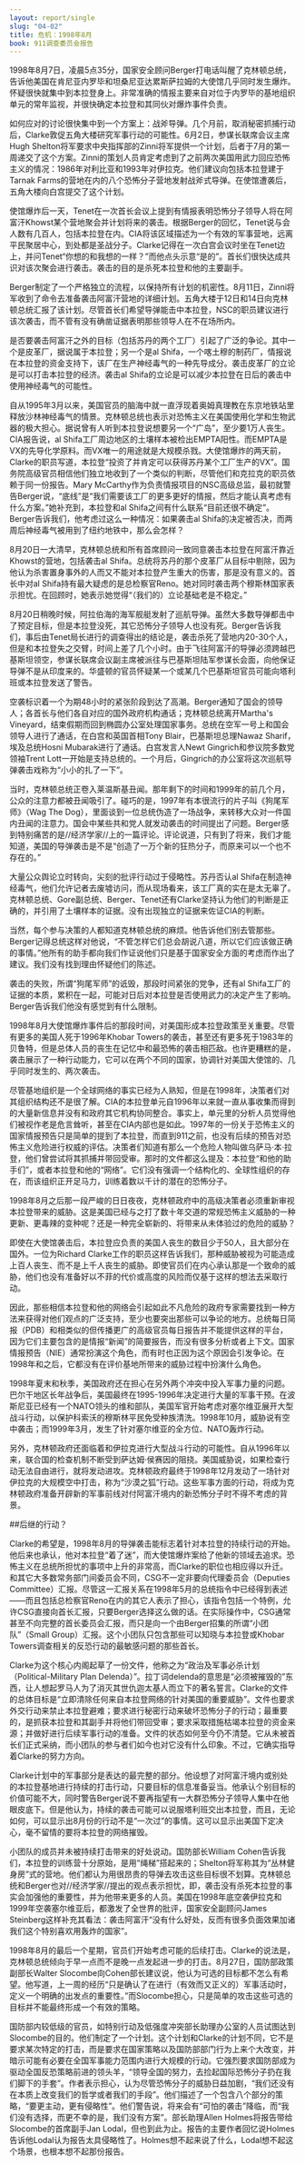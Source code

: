 ```yaml
---
layout: report/single
slug: "04-02"
title: 危机：1998年8月
book: 911调查委员会报告
---
```


1998年8月7日，凌晨5点35分，国家安全顾问Berger打电话叫醒了克林顿总统，告诉他美国在肯尼亚内罗毕和坦桑尼亚达累斯萨拉姆的大使馆几乎同时发生爆炸。怀疑很快就集中到本拉登身上。非常准确的情报主要来自对位于内罗毕的基地组织单元的常年监视，并很快确定本拉登和其同伙对爆炸事件负责。

如何应对的讨论很快集中到一个方案上：战斧导弹。几个月前，取消秘密抓捕行动后，Clarke敦促五角大楼研究军事行动的可能性。6月2日，参谋长联席会议主席Hugh Shelton将军要求中央指挥部的Zinni将军提供一个计划，后者于7月的第一周递交了这个方案。Zinni的策划人员肯定考虑到了之前两次美国用武力回应恐怖主义的情况：1986年对利比亚和1993年对伊拉克。他们建议向包括本拉登建于Tarnak Farms的营地在内的八个恐怖分子营地发射战斧式导弹。在使馆遭袭后，五角大楼向白宫提交了这个计划。

使馆爆炸后一天，Tenet在一次首长会议上提到有情报表明恐怖分子领导人将在阿富汗Khowst某个营地聚会并计划将来的袭击。根据Berger的回忆，Tenet说与会人数有几百人，包括本拉登在内。CIA将该区域描述为一个有效的军事营地，远离平民聚居中心，到处都是圣战分子。Clarke记得在一次白宫会议时坐在Tenet边上，并问Tenet“你想的和我想的一样？”而他点头示意“是的”。首长们很快达成共识对该次聚会进行袭击。袭击的目的是杀死本拉登和他的主要副手。

Berger制定了一个严格独立的流程，以保持所有计划的机密性。8月11日，Zinni将军收到了命令去准备袭击阿富汗营地的详细计划。五角大楼于12日和14日向克林顿总统汇报了该计划。尽管首长们希望导弹能击中本拉登，NSC的职员建议进行该次袭击，而不管有没有确凿证据表明那些领导人在不在场所内。

是否要袭击阿富汗之外的目标（包括苏丹的两个工厂）引起了广泛的争论。其中一个是皮革厂，据说属于本拉登；另一个是al Shifa，一个喀土穆的制药厂，情报说在本拉登的资金支持下，该厂在生产神经毒气的一种先导成分。袭击皮革厂的立论是可以打击本拉登的经济。袭击al Shifa的立论是可以减少本拉登在日后的袭击中使用神经毒气的可能性。

自从1995年3月以来，美国官员的脑海中就一直浮现着奥姆真理教在东京地铁站里释放沙林神经毒气的情景。克林顿总统也表示对恐怖主义在美国使用化学和生物武器的极大担心。据说曾有人听到本拉登说想要另一个“广岛”，至少要1万人丧生。CIA报告说，al Shifa工厂周边地区的土壤样本被检出EMPTA阳性。而EMPTA是VX的先导化学原料。而VX唯一的用途就是大规模杀戮。大使馆爆炸的两天前，Clarke的职员写道，本拉登“投资了并肯定可以获得苏丹某个工厂生产的VX”。国务院高级官员相信他们独立地收到了一个类似的判断，尽管他们和克拉克的职员依赖于同一份报告。Mary McCarthy作为负责情报项目的NSC高级总监，最初就警告Berger说，“底线”是“我们需要该工厂的更多更好的情报，然后才能认真考虑有什么方案。”她补充到，本拉登和al Shifa之间有什么联系“目前还很不确定”。Berger告诉我们，他考虑过这么一种情况：如果袭击al Shifa的决定被否决，而两周后神经毒气被用到了纽约地铁中，那么会怎样？

8月20日一大清早，克林顿总统和所有首席顾问一致同意袭击本拉登在阿富汗靠近Khowst的营地，包括袭击al Shifa。总统将苏丹的那个皮革厂从目标中剔除，因为他认为杀害置身事外的人而又不能对本拉登产生重大的伤害，那是没有意义的。首长中对al Shifa持有最大疑虑的是总检察官Reno。她对同时袭击两个穆斯林国家表示担忧。在回顾时，她表示她觉得“（我们的）立论基础老是不稳定。”

8月20日稍晚时候，阿拉伯海的海军舰艇发射了巡航导弹。虽然大多数导弹都击中了预定目标，但是本拉登没死，其它恐怖分子领导人也没有死。Berger告诉我们，事后由Tenet局长进行的调查得出的结论是，袭击杀死了营地内20-30个人，但是和本拉登失之交臂，时间上差了几个小时。由于飞往阿富汗的导弹必须跨越巴基斯坦领空，参谋长联席会议副主席被派往与巴基斯坦陆军参谋长会面，向他保证导弹不是从印度来的。华盛顿的官员怀疑某一个或某几个巴基斯坦官员可能向塔利班或本拉登发送了警告。

空袭标识着一个为期48小时的紧张阶段到达了高潮。Berger通知了国会的领导人；各首长与他们各自对应的国外政府机构通话；克林顿总统离开Martha's Vineyard，结束假期而回到椭圆办公室处理国家事务。总统在空军一号上和国会领导人进行了通话，在白宫和英国首相Tony Blair，巴基斯坦总理Nawaz Sharif，埃及总统Hosni Mubarak进行了通话。白宫发言人Newt Gingrich和参议院多数党领袖Trent Lott一开始是支持总统的。一个月后，Gingrich的办公室将这次巡航导弹袭击戏称为“小小的扎了一下”。

当时，克林顿总统正卷入莱温斯基丑闻。那年剩下的时间和1999年的前几个月，公众的注意力都被丑闻吸引了。碰巧的是，1997年有本很流行的片子叫《狗尾军师》（Wag The Dog），里面谈到一位总统伪造了一场战争，来转移大众对一件国内丑闻的注意力。国会中某些共和党人就发动袭击的时间提出了问题。Berger感到特别痛苦的是//经济学家//上的一篇评论。评论说道，只有到了将来，我们才能知道，美国的导弹袭击是不是“创造了一万个新的狂热分子，而原来可以一个也不存在的。”

大量公众舆论立时转向，尖刻的批评行动过于侵略性。苏丹否认al Shifa在制造神经毒气，他们允许记者去废墟访问，而从现场看来，该工厂真的实在是太无辜了。克林顿总统、Gore副总统、Berger、Tenet还有Clarke坚持认为他们的判断是正确的，并引用了土壤样本的证据。没有出现独立的证据来佐证CIA的判断。

当然，每个参与决策的人都知道克林顿总统的麻烦。他告诉他们别去管那些。Berger记得总统这样对他说，“不管怎样它们总会胡说八道，所以它们应该做正确的事情。”他所有的助手都向我们作证说他们只是基于国家安全方面的考虑而作出了建议。我们没有找到理由怀疑他们的陈述。

袭击的失败，所谓“狗尾军师”的诋毁，那段时间紧张的党争，还有al Shifa工厂的证据的本质，累积在一起，可能对日后对本拉登是否使用武力的决定产生了影响。Berger告诉我们他没有感觉到有什么限制。

1998年8月大使馆爆炸事件后的那段时间，对美国形成本拉登政策至关重要。尽管有更多的美国人死于1996年Khobar Towers的袭击，甚至还有更多死于1983年的贝鲁特，但是总体人员的丧生在记忆中和最恐怖的袭击相匹敌。也许更糟糕的是，袭击展示了一种行动能力，它可以在两个不同的国家，协调针对美国大使馆的、几乎同时发生的、两次袭击。

尽管基地组织是一个全球网络的事实已经为人熟知，但是在1998年，决策者们对其组织结构还不是很了解。CIA的本拉登单元自1996年以来就一直从事收集而得到的大量新信息并没有和政府其它机构协同整合。事实上，单元里的分析人员觉得他们被视作老是危言耸听，甚至在CIA内部也是如此。1997年的一份关于恐怖主义的国家情报预告只是简单的提到了本拉登，而直到911之前，也没有后续的预告对恐怖主义危险进行权威的评估。决策者们知道有那么一个危险人物叫做乌萨马·本·拉登，他们曾尝试将其抓捕并带回受审。那时的文件都这么提及：本拉登“和他的助手们”，或者本拉登和他的“网络”。它们没有强调一个结构化的、全球性组织的存在，而该组织正开足马力，训练着数以千计的潜在的恐怖分子。

1998年8月之后那一段严峻的日日夜夜，克林顿政府中的高级决策者必须重新审视本拉登带来的威胁。这是美国已经与之打了数十年交道的常规恐怖主义威胁的一种更新、更毒辣的变种呢？还是一种完全崭新的、将带来从未体验过的危险的威胁？

即使在大使馆袭击后，本拉登应负责的美国人丧生的数目少于50人，且大部分在国外。一位为Richard Clarke工作的职员这样告诉我们，那种威胁被视为可能造成上百人丧生、而不是上千人丧生的威胁。即使官员们在内心承认那是一个致命的威胁，他们也没有准备好以不菲的代价或高度的风险而仅基于这样的想法去采取行动。

因此，那些相信本拉登和他的网络会引起如此不凡危险的政府专家需要找到一种方法来获得对他们观点的广泛支持，至少也要突出那些可以争论的地方。总统每日简报（PDB）和相类似的但传播更广的高级官员每日报告并不能提供这样的平台，因为它们主要包含的是情报“新闻”的简要报告，而没有很多分析或者上下文。国家情报预告（NIE）通常扮演这个角色，而有时也正因为这个原因会引发争论。在1998年和之后，它都没有在评价基地所带来的威胁过程中扮演什么角色。

1998年夏末和秋季，美国政府还在担心在另外两个冲突中投入军事力量的问题。巴尔干地区长年战争后，美国最终在1995-1996年决定进行大量的军事干预。在波斯尼亚已经有一个NATO领头的维和部队，美国军官开始考虑对塞尔维亚展开大型战斗行动，以保护科索沃的穆斯林平民免受种族清洗。1998年10月，威胁说有空中袭击；而1999年3月，发生了针对塞尔维亚的全方位、NATO轰炸行动。

另外，克林顿政府还面临着和伊拉克进行大型战斗行动的可能性。自从1996年以来，联合国的检查机制不断受到萨达姆·侯赛因的阻挠。美国威胁说，如果检查行动无法自由进行，就将发动进攻。克林顿政府最终于1998年12月发动了一场针对伊拉克的大规模空中打击，称为“沙漠之狐”行动。这些军事方面的行动，将成为克林顿政府准备开辟新的军事前线对付阿富汗境内的新恐怖分子时不得不考虑的背景。

##后继的行动？

Clarke的希望是，1998年8月的导弹袭击能标志着针对本拉登的持续行动的开始。他后来也承认，他对本拉登“着了迷”，而大使馆爆炸案给了他新的领域去追求。恐怖主义在总统所担忧的事项中上升的非常高，而Clarke的职位也相应得以升迁。和其它大多数常务部门间委员会不同，CSG不一定非要向代理委员会（Deputies Committee）汇报。尽管这一汇报关系在1998年5月的总统指令中已经得到表述——而且包括总检察官Reno在内的其它人表示了担心，该指令包括一个特例，允许CSG直接向首长汇报，只要Berger选择这么做的话。在实际操作中，CSG通常甚至不向完整的首长委员会汇报，而只是向一个由Berger招集的所谓“小团队”（Small Group）汇报。这个小团队只包含那些可以知晓与本拉登或Khobar Towers调查相关的反恐行动的最敏感问题的那些首长。

Clarke为这个核心内阁起草了一份文件，他称之为“政治及军事必杀计划（Political-Military Plan Delenda）”。拉丁词delenda的意思是“必须被摧毁的”东西，让人想起罗马人为了消灭其世仇迦太基人而立下的著名誓言。Clarke的文件的总体目标是“立即清除任何来自本拉登网络的针对美国的重要威胁”。文件也要求外交行动来禁止本拉登避难；要求进行秘密行动来破坏恐怖分子的行动；最重要的，是抓获本拉登和其副手并将他们带回受审；要求采取措施枯竭本拉登的资金来源；并做好进行后续军事行动的准备。文件的状态如何至今仍不清楚。它从未被首长们正式采纳，而小团队的参与者们如今也对它没有什么印象。不过，它确实指导着Clarke的努力方向。

Clarke计划中的军事部分是表达的最完整的部分。他设想了对阿富汗境内或别处的本拉登基地进行持续的打击行动，只要目标的信息准备妥当。他承认个别目标的价值可能不大，同时警告Berger说不要再指望有一大群恐怖分子领导人集中在他眼皮底下。但是他认为，持续的袭击可能可以说服塔利班交出本拉登，而且，无论如何，可以显示出8月份的行动不是“一次过”的事情。这可以显示出美国下定决心，毫不留情的要将本拉登的网络摧毁。

小团队的成员并未被持续打击带来的好处说动。国防部长William Cohen告诉我们，本拉登的训练营十分原始，是用“绳梯”搭起来的；Shelton将军称其为“丛林健身房”式的营地。他们都认为用很昂贵的导弹去攻击这些目标很不划算。克林顿总统和Berger也对//经济学家//提出的观点表示担忧，即，袭击没有杀死本拉登的事实会加强他的重要性，并为他带来更多的人员。美国在1998年底空袭伊拉克和1999年空袭塞尔维亚后，都激发了全世界的批评，国家安全副顾问James Steinberg这样补充其看法：袭击阿富汗“没有什么好处，反而有很多负面效果加诸我们这个特别喜欢用轰炸的国家”。

1998年8月的最后一个星期，官员们开始考虑可能的后续打击。Clarke的说法是，克林顿总统倾向于早一点而不是晚一点发起进一步的打击。8月27日，国防部政策副部长Walter Slocombe向Cohen部长建议说，他认为可选的目标都不怎么有希望。他写道，上一周的经历“只是确认了在进行（有效而又正义的）军事活动时，定义一个明确的出发点的重要性。”而Slocombe担心，只是简单的攻击这些可选的目标并不能最终形成一个有效的策略。

国防部内较低级的官员，如特别行动及低强度冲突部长助理办公室的人员试图达到Slocombe的目的。他们制定了一个计划。这个计划和Clarke的计划不同，它不是要求某次特定的打击，而是要求在国家策略以及国防部部门行为上来个大改变，并暗示可能有必要在全国军事能力范围内进行大规模的行动。它强烈要求国防部成为驱动全国反恐策略前进的领头羊，“领导全国的努力，去捡起国际恐怖分子扔在我们脚下的手套”。作者表示担心，认为尽管恐怖分子的威胁日益加剧，“我们还没有在本质上改变我们的哲学或者我们的手段”。他们描述了一个包含八个部分的策略，“要更主动，更有侵略性”。他们警告说，将来会有“可怕的袭击”降临，而“我们没有选择，而更不幸的是，我们没有方案”。部长助理Allen Holmes将报告带给Slocombe的首席副手Jan Lodal，但也到此为止。报告的主要作者回忆说Holmes告诉他Lodal认为报告太具侵略性了。Holmes想不起来说了什么，Lodal想不起这个场景，也根本想不起那份报告。

